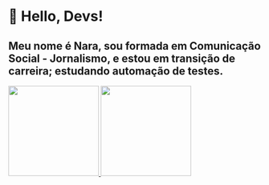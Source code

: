 # :rainbow: Hello, Devs!
##  Meu nome é Nara, sou formada em Comunicação Social - Jornalismo, e estou em transição de carreira; estudando automação de testes.
<div>
<a href="https://github.com/Nara2050">
<img height="180em" src="https://github-readme-stats.vercel.app/api/top-langs/?username=Nara2050&layout=compact&langs_count=7&theme=dracula"/>
<img height="180em" src="https://github-readme-stats.vercel.app/api?username=Nara2050&show_icons=true&theme=dracula&include_all_commits=true&count_private=true"/>
</div>

